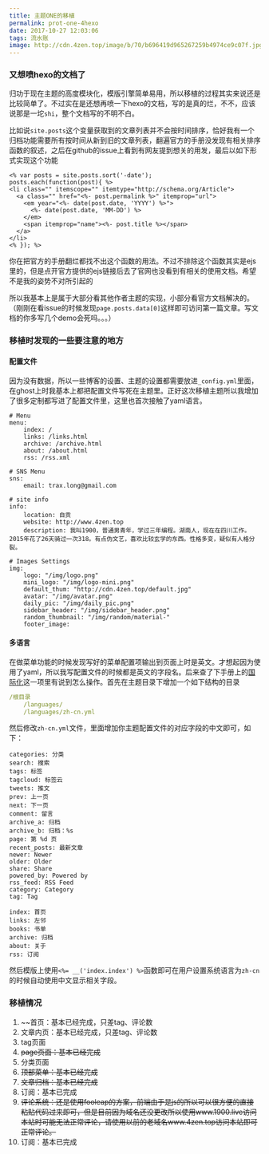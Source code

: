```yaml
---
title: 主题ONE的移植
permalink: prot-one-4hexo
date: 2017-10-27 12:03:06
tags: 流水账
image: http://cdn.4zen.top/image/b/70/b696419d965267259b4974ce9c07f.jpg
---
```


### 又想喷hexo的文档了

归功于现在主题的高度模块化，模版引擎简单易用，所以移植的过程其实来说还是比较简单了。不过实在是还想再喷一下hexo的文档，写的是真的烂，不不，应该说那是一坨`shi`，整个文档写的不明不白。

比如说`site.posts`这个变量获取到的文章列表并不会按时间排序，恰好我有一个归档功能需要所有按时间从新到旧的文章列表，翻遍官方的手册没发现有相关排序函数的叙述，之后在github的issue上看到有网友提到想关的用发，最后以如下形式实现这个功能

```
<% var posts = site.posts.sort('-date');
posts.each(function(post){ %>
<li class="" itemscope="" itemtype="http://schema.org/Article">
  <a class="" href="<%- post.permalink %>" itemprop="url">
    <em year="<%- date(post.date, 'YYYY') %>">
      <%- date(post.date, 'MM-DD') %>
    </em>
    <span itemprop="name"><%- post.title %></span>
  </a>
</li>
<% }); %>
```

你在把官方的手册翻烂都找不出这个函数的用法。不过不排除这个函数其实是ejs里的，但是点开官方提供的ejs链接后去了官网也没看到有相关的使用文档。希望不是我的姿势不对所引起的

所以我基本上是属于大部分看其他作者主题的实现，小部分看官方文档解决的。（刚刚在看issue的时候发现`page.posts.data[0]`这样即可访问第一篇文章。写文档的你多写几个demo会死吗。。。）

### 移植时发现的一些要注意的地方

#### 配置文件

因为没有数据，所以一些博客的设置、主题的设置都需要放进`_config.yml`里面，在ghost上时我基本上都把配置文件写死在主题里。正好这次移植主题所以我增加了很多定制都写进了配置文件里，这里也首次接触了yaml语言。

```
# Menu
menu:
    index: /
    links: /links.html
    archive: /archive.html
    about: /about.html
    rss: /rss.xml

# SNS Menu
sns:
    email: trax.long@gmail.com

# site info
info:
    location: 自贡
    website: http://www.4zen.top
    description: 我叫1900，普通男青年，学过三年编程。湖南人，现在在四川工作。2015年花了26天骑过一次318。有点伪文艺，喜欢比较玄学的东西。性格多变，疑似有人格分裂。

# Images Settings
img:
    logo: "/img/logo.png"
    mini_logo: "/img/logo-mini.png"
    default_thum: "http://cdn.4zen.top/default.jpg"
    avatar: "/img/avatar.png"
    daily_pic: "/img/daily_pic.png"
    sidebar_header: "/img/sidebar_header.png"
    random_thumbnail: "/img/random/material-"
    footer_image: 
```

#### 多语言

在做菜单功能的时候发现写好的菜单配置项输出到页面上时是英文。才想起因为使用了yaml，所以我写配置文件的时候都是英文的字段名。后来查了下手册上的[国际化](https://hexo.io/zh-cn/docs/internationalization.html)这一项里有说到怎么操作。首先在主题目录下增加一个如下结构的目录

```yaml
/根目录
	/languages/
	/languages/zh-cn.yml
```

然后修改`zh-cn.yml`文件，里面增加你主题配置文件的对应字段的中文即可，如下：

```
categories: 分类
search: 搜索
tags: 标签
tagcloud: 标签云
tweets: 推文
prev: 上一页
next: 下一页
comment: 留言
archive_a: 归档
archive_b: 归档：%s
page: 第 %d 页
recent_posts: 最新文章
newer: Newer
older: Older
share: Share
powered_by: Powered by
rss_feed: RSS Feed
category: Category
tag: Tag

index: 首页
links: 左邻
books: 书单
archive: 归档
about: 关于
rss: 订阅
```

然后模版上使用`<%= __('index.index') %>`函数即可在用户设置系统语言为`zh-cn`的时候自动使用中文显示相关字段。

### 移植情况

1. ~~首页：基本已经完成，只差tag、评论数
2. 文章内页：基本已经完成，只差tag、评论数
3. tag页面
4. ~~page页面：基本已经完成~~
5. 分类页面
6. ~~顶部菜单：基本已经完成~~
7. ~~文章归档：基本已经完成~~
8. 订阅：基本已完成
9. ~~评论系统：还是使用fooleap的方案，前端由于是js的所以可以很方便的直接粘贴代码过来即可，但是目前因为域名还没更改所以使用www.1900.live访问本站时可能无法正常评论，请使用以前的老域名www.4zen.top访问本站即可正常评论。~~
10. 订阅：基本已完成